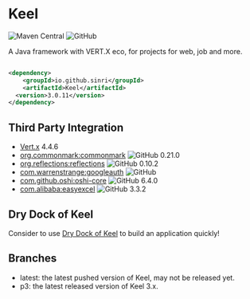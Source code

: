 # Keel

![Maven Central](https://img.shields.io/maven-central/v/io.github.sinri/Keel)
![GitHub](https://img.shields.io/github/license/sinri/Keel)

A Java framework with VERT.X eco, for projects for web, job and more.

```xml

<dependency>
    <groupId>io.github.sinri</groupId>
    <artifactId>Keel</artifactId>
  <version>3.0.11</version>
</dependency>
```

## Third Party Integration

* [Vert.x](https://vertx.io) 4.4.6
* [org.commonmark:commonmark](https://github.com/commonmark/commonmark-java) ![GitHub](https://img.shields.io/github/license/commonmark/commonmark-java)
  0.21.0
* [org.reflections:reflections](https://github.com/ronmamo/reflections) ![GitHub](https://img.shields.io/github/license/ronmamo/reflections)
  0.10.2
* [com.warrenstrange:googleauth](https://github.com/wstrange/GoogleAuth) ![GitHub](https://img.shields.io/github/license/wstrange/GoogleAuth)
* [com.github.oshi:oshi-core](https://github.com/oshi/oshi) ![GitHub](https://img.shields.io/github/license/oshi/oshi)
  6.4.0
* [com.alibaba:easyexcel](https://github.com/alibaba/easyexcel) ![GitHub](https://img.shields.io/github/license/alibaba/easyexcel)
  3.3.2

## Dry Dock of Keel

Consider to use [Dry Dock of Keel](https://github.com/sinri/DryDockOfKeel) to build an application quickly!

## Branches

* latest: the latest pushed version of Keel, may not be released yet.
* p3: the latest released version of Keel 3.x.